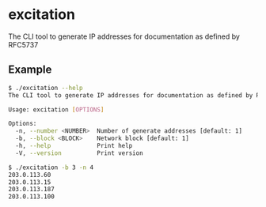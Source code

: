 # excitation
The CLI tool to generate IP addresses for documentation as defined by RFC5737

## Example

```sh
$ ./excitation --help
The CLI tool to generate IP addresses for documentation as defined by RFC5737

Usage: excitation [OPTIONS]

Options:
  -n, --number <NUMBER>  Number of generate addresses [default: 1]
  -b, --block <BLOCK>    Network block [default: 1]
  -h, --help             Print help
  -V, --version          Print version

$ ./excitation -b 3 -n 4
203.0.113.60
203.0.113.15
203.0.113.187
203.0.113.100
```
